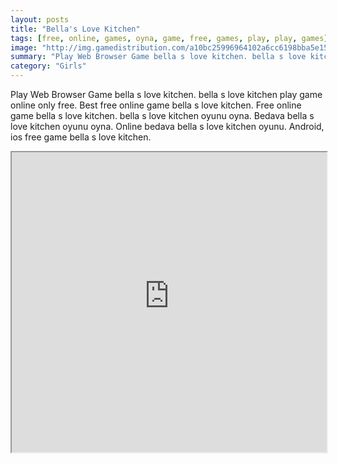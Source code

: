 ```yaml
---
layout: posts
title: "Bella's Love Kitchen"
tags: [free, online, games, oyna, game, free, games, play, play, games]
image: "http://img.gamedistribution.com/a10bc25996964102a6cc6198bba5e15b.jpg"
summary: "Play Web Browser Game bella s love kitchen. bella s love kitchen play game online only free. Best free online game bella s love kitchen. Free online game bella s love kitchen. bella s love kitchen oyunu oyna. Bedava bella s love kitchen oyunu oyna. Online bedava bella s love kitchen oyunu. Android, ios free game bella s love kitchen."
category: "Girls"
---
```


Play Web Browser Game bella s love kitchen. bella s love kitchen play game online only free. Best free online game bella s love kitchen. Free online game bella s love kitchen. bella s love kitchen oyunu oyna. Bedava bella s love kitchen oyunu oyna. Online bedava bella s love kitchen oyunu. Android, ios free game bella s love kitchen.

<iframe width="100%" height="480px;" src="http://flash.gamedistribution.com?game=a10bc25996964102a6cc6198bba5e15b"></iframe>